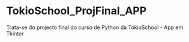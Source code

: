 # TokioSchool_ProjFinal_APP
Trata-se do projecto final do curso de Python da TokioSchool - App em Tkinter 
